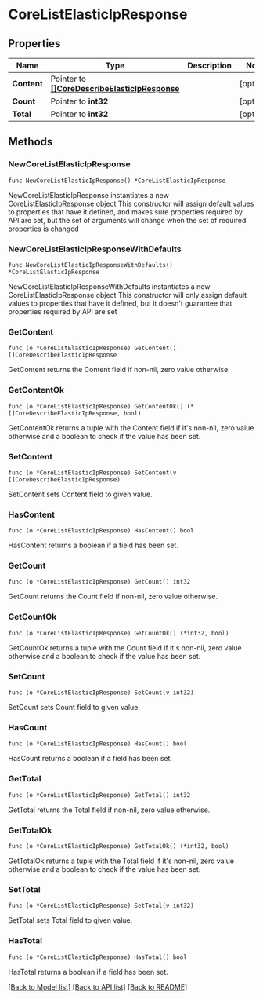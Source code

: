# CoreListElasticIpResponse

## Properties

Name | Type | Description | Notes
------------ | ------------- | ------------- | -------------
**Content** | Pointer to [**[]CoreDescribeElasticIpResponse**](CoreDescribeElasticIpResponse.md) |  | [optional] 
**Count** | Pointer to **int32** |  | [optional] 
**Total** | Pointer to **int32** |  | [optional] 

## Methods

### NewCoreListElasticIpResponse

`func NewCoreListElasticIpResponse() *CoreListElasticIpResponse`

NewCoreListElasticIpResponse instantiates a new CoreListElasticIpResponse object
This constructor will assign default values to properties that have it defined,
and makes sure properties required by API are set, but the set of arguments
will change when the set of required properties is changed

### NewCoreListElasticIpResponseWithDefaults

`func NewCoreListElasticIpResponseWithDefaults() *CoreListElasticIpResponse`

NewCoreListElasticIpResponseWithDefaults instantiates a new CoreListElasticIpResponse object
This constructor will only assign default values to properties that have it defined,
but it doesn't guarantee that properties required by API are set

### GetContent

`func (o *CoreListElasticIpResponse) GetContent() []CoreDescribeElasticIpResponse`

GetContent returns the Content field if non-nil, zero value otherwise.

### GetContentOk

`func (o *CoreListElasticIpResponse) GetContentOk() (*[]CoreDescribeElasticIpResponse, bool)`

GetContentOk returns a tuple with the Content field if it's non-nil, zero value otherwise
and a boolean to check if the value has been set.

### SetContent

`func (o *CoreListElasticIpResponse) SetContent(v []CoreDescribeElasticIpResponse)`

SetContent sets Content field to given value.

### HasContent

`func (o *CoreListElasticIpResponse) HasContent() bool`

HasContent returns a boolean if a field has been set.

### GetCount

`func (o *CoreListElasticIpResponse) GetCount() int32`

GetCount returns the Count field if non-nil, zero value otherwise.

### GetCountOk

`func (o *CoreListElasticIpResponse) GetCountOk() (*int32, bool)`

GetCountOk returns a tuple with the Count field if it's non-nil, zero value otherwise
and a boolean to check if the value has been set.

### SetCount

`func (o *CoreListElasticIpResponse) SetCount(v int32)`

SetCount sets Count field to given value.

### HasCount

`func (o *CoreListElasticIpResponse) HasCount() bool`

HasCount returns a boolean if a field has been set.

### GetTotal

`func (o *CoreListElasticIpResponse) GetTotal() int32`

GetTotal returns the Total field if non-nil, zero value otherwise.

### GetTotalOk

`func (o *CoreListElasticIpResponse) GetTotalOk() (*int32, bool)`

GetTotalOk returns a tuple with the Total field if it's non-nil, zero value otherwise
and a boolean to check if the value has been set.

### SetTotal

`func (o *CoreListElasticIpResponse) SetTotal(v int32)`

SetTotal sets Total field to given value.

### HasTotal

`func (o *CoreListElasticIpResponse) HasTotal() bool`

HasTotal returns a boolean if a field has been set.


[[Back to Model list]](../README.md#documentation-for-models) [[Back to API list]](../README.md#documentation-for-api-endpoints) [[Back to README]](../README.md)


